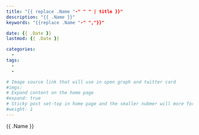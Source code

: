 ```yaml
---
title: "{{ replace .Name "-" " " | title }}"
description: "{{ .Name }}"
keywords: "{{replace .Name "-" ","}}"

date: {{ .Date }}
lastmod: {{ .Date }}

categories:
  -
tags:
  -
  -

# Image source link that will use in open graph and twitter card
#imgs:
# Expand content on the home page
#expand: true
# Sticky post set-top in home page and the smaller nubmer will more forward.
#weight: 1
---
```


{{ .Name }}

<!--more-->
